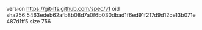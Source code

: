 version https://git-lfs.github.com/spec/v1
oid sha256:5463edeb62afb8b08d7a0f6b030dbad1f6ed91f217d9d12ce13b071e487d1ff5
size 756
